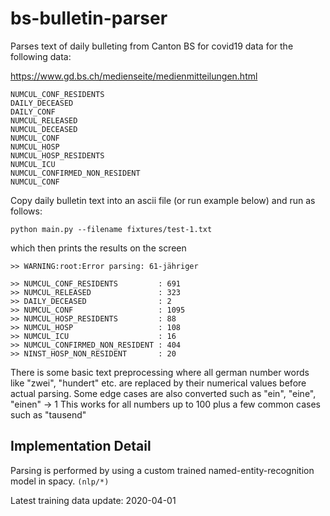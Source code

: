 # bs-bulletin-parser

Parses text of daily bulleting from Canton BS for covid19 data for the following data:

https://www.gd.bs.ch/medienseite/medienmitteilungen.html

```
NUMCUL_CONF_RESIDENTS
DAILY_DECEASED
DAILY_CONF
NUMCUL_RELEASED
NUMCUL_DECEASED
NUMCUL_CONF
NUMCUL_HOSP
NUMCUL_HOSP_RESIDENTS
NUMCUL_ICU
NUMCUL_CONFIRMED_NON_RESIDENT
NUMCUL_CONF
```

Copy daily bulletin text into an ascii file (or run example below) and run as follows:


```
python main.py --filename fixtures/test-1.txt
```
which then prints the results on the screen
```
>> WARNING:root:Error parsing: 61-jähriger

>> NUMCUL_CONF_RESIDENTS         : 691
>> NUMCUL_RELEASED               : 323
>> DAILY_DECEASED                : 2
>> NUMCUL_CONF                   : 1095
>> NUMCUL_HOSP_RESIDENTS         : 88
>> NUMCUL_HOSP                   : 108
>> NUMCUL_ICU                    : 16
>> NUMCUL_CONFIRMED_NON_RESIDENT : 404
>> NINST_HOSP_NON_RESIDENT       : 20
```

There is some basic text preprocessing where all german number words like "zwei", "hundert" etc. are replaced by their numerical values before actual parsing.
Some edge cases are also converted such as "ein", "eine", "einen" -> 1
This works for all numbers up to 100 plus a few common cases such as "tausend"


## Implementation Detail
Parsing is performed by using a custom trained named-entity-recognition model in spacy. `(nlp/*)`

Latest training data update: 2020-04-01

